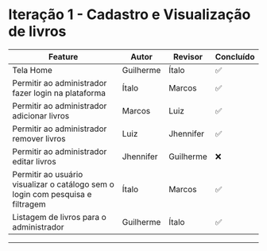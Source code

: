 # Iteração 1 - Cadastro e Visualização de livros

| Feature                                                                        | Autor     | Revisor   | Concluído |
| ------------------------------------------------------------------------------ | --------- | --------- | --------- |
| Tela Home                                                                      | Guilherme | Ítalo     | ✅        |
| Permitir ao administrador fazer login na plataforma                            | Ítalo     | Marcos    | ✅        |
| Permitir ao administrador adicionar livros                                     | Marcos    | Luiz      | ✅        |
| Permitir ao administrador remover livros                                       | Luiz      | Jhennifer | ✅        |
| Permitir ao administrador editar livros                                        | Jhennifer | Guilherme | ❌        |
| Permitir ao usuário visualizar o catálogo sem o login com pesquisa e filtragem | Ítalo     | Marcos    | ✅        |
| Listagem de livros para o administrador                                        | Guilherme | Ítalo     | ✅            |

---
